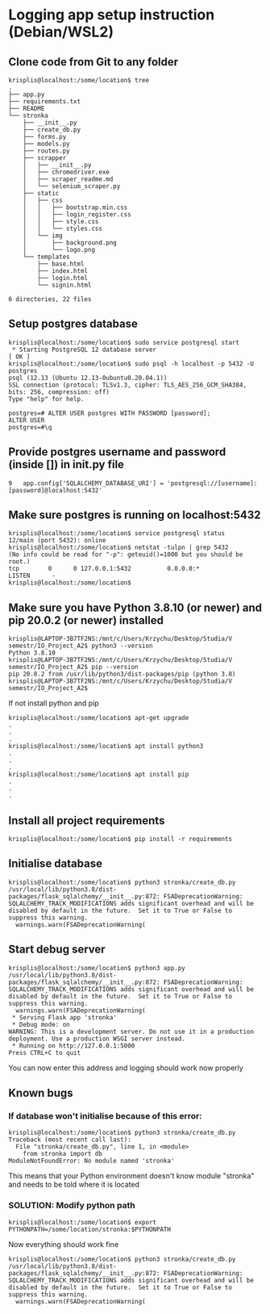 # Logging app setup instruction (Debian/WSL2)

## Clone code from Git to any folder
```
krisplis@localhost:/some/location$ tree
.
├── app.py
├── requirements.txt
├── README
└── stronka
    ├── __init__.py
    ├── create_db.py
    ├── forms.py
    ├── models.py
    ├── routes.py
    ├── scrapper
    │   ├── __init__.py
    │   ├── chromedriver.exe
    │   ├── scraper_readme.md
    │   └── selenium_scraper.py
    ├── static
    │   ├── css
    │   │   ├── bootstrap.min.css
    │   │   ├── login_register.css
    │   │   ├── style.css
    │   │   └── styles.css
    │   └── img
    │       ├── background.png
    │       └── logo.png
    └── templates
        ├── base.html
        ├── index.html
        ├── login.html
        └── signin.html

6 directories, 22 files
```

## Setup postgres database
```
krisplis@localhost:/some/location$ sudo service postgresql start
 * Starting PostgreSQL 12 database server                                                                                                            [ OK ]
krisplis@localhost:/some/location$ sudo psql -h localhost -p 5432 -U postgres
psql (12.13 (Ubuntu 12.13-0ubuntu0.20.04.1))
SSL connection (protocol: TLSv1.3, cipher: TLS_AES_256_GCM_SHA384, bits: 256, compression: off)
Type "help" for help.

postgres=# ALTER USER postgres WITH PASSWORD [password];
ALTER USER
postgres=#\q
```

## Provide postgres username and password (inside []) in __init__.py file
```
9   app.config['SQLALCHEMY_DATABASE_URI'] = 'postgresql://[username]:[password]@localhost:5432'
```

## Make sure postgres is running on localhost:5432
```
krisplis@localhost:/some/location$ service postgresql status
12/main (port 5432): online
krisplis@localhost:/some/location$ netstat -tulpn | grep 5432
(No info could be read for "-p": geteuid()=1000 but you should be root.)
tcp        0      0 127.0.0.1:5432          0.0.0.0:*               LISTEN      -
krisplis@localhost:/some/location$
```

## Make sure you have Python 3.8.10 (or newer) and pip 20.0.2 (or newer) installed
```
krisplis@LAPTOP-3B7TF2NS:/mnt/c/Users/Krzychu/Desktop/Studia/V semestr/IO_Project_A2$ python3 --version
Python 3.8.10
krisplis@LAPTOP-3B7TF2NS:/mnt/c/Users/Krzychu/Desktop/Studia/V semestr/IO_Project_A2$ pip --version
pip 20.0.2 from /usr/lib/python3/dist-packages/pip (python 3.8)
krisplis@LAPTOP-3B7TF2NS:/mnt/c/Users/Krzychu/Desktop/Studia/V semestr/IO_Project_A2$
```
If not install python and pip
```
krisplis@localhost:/some/location$ apt-get upgrade
.
.
.
krisplis@localhost:/some/location$ apt install python3
.
.
.
krisplis@localhost:/some/location$ apt install pip
.
.
.
```

## Install all project requirements
```
krisplis@localhost:/some/location$ pip install -r requirements
```

## Initialise database
```
krisplis@localhost:/some/location$ python3 stronka/create_db.py
/usr/local/lib/python3.8/dist-packages/flask_sqlalchemy/__init__.py:872: FSADeprecationWarning: SQLALCHEMY_TRACK_MODIFICATIONS adds significant overhead and will be disabled by default in the future.  Set it to True or False to suppress this warning.
  warnings.warn(FSADeprecationWarning(
```

## Start debug server
```
krisplis@localhost:/some/location$ python3 app.py
/usr/local/lib/python3.8/dist-packages/flask_sqlalchemy/__init__.py:872: FSADeprecationWarning: SQLALCHEMY_TRACK_MODIFICATIONS adds significant overhead and will be disabled by default in the future.  Set it to True or False to suppress this warning.
  warnings.warn(FSADeprecationWarning(
 * Serving Flask app 'stronka'
 * Debug mode: on
WARNING: This is a development server. Do not use it in a production deployment. Use a production WSGI server instead.
 * Running on http://127.0.0.1:5000
Press CTRL+C to quit
```
You can now enter this address and logging should work now properly

## Known bugs
### If database won't initialise because of this error:
```
krisplis@localhost:/some/location$ python3 stronka/create_db.py
Traceback (most recent call last):
  File "stronka/create_db.py", line 1, in <module>
    from stronka import db
ModuleNotFoundError: No module named 'stronka'
```
This means that your Python environment doesn't know module "stronka" and needs to be told where it is located
### SOLUTION: Modify python path
```
krisplis@localhost:/some/location$ export PYTHONPATH=/some/location/stronka:$PYTHONPATH
```
Now everything should work fine
```
krisplis@localhost:/some/location$ python3 stronka/create_db.py
/usr/local/lib/python3.8/dist-packages/flask_sqlalchemy/__init__.py:872: FSADeprecationWarning: SQLALCHEMY_TRACK_MODIFICATIONS adds significant overhead and will be disabled by default in the future.  Set it to True or False to suppress this warning.
  warnings.warn(FSADeprecationWarning(
```
